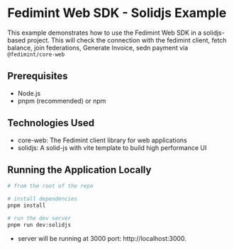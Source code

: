 # Fedimint Web SDK - Solidjs Example

This example demonstrates how to use the Fedimint Web SDK in a solidjs-based project. This will check the connection with the fedimint client, fetch balance, join federations, Generate Invoice, sedn payment via `@fedimint/core-web`

## Prerequisites

- Node.js
- pnpm (recommended) or npm

## Technologies Used

- core-web: The Fedimint client library for web applications
- solidjs: A solid-js with vite template to build high performance UI

## Running the Application Locally

```bash
# from the root of the repo

# install dependencies
pnpm install

# run the dev server
pnpm run dev:solidjs
```

- server will be running at 3000 port: http://localhost:3000.
